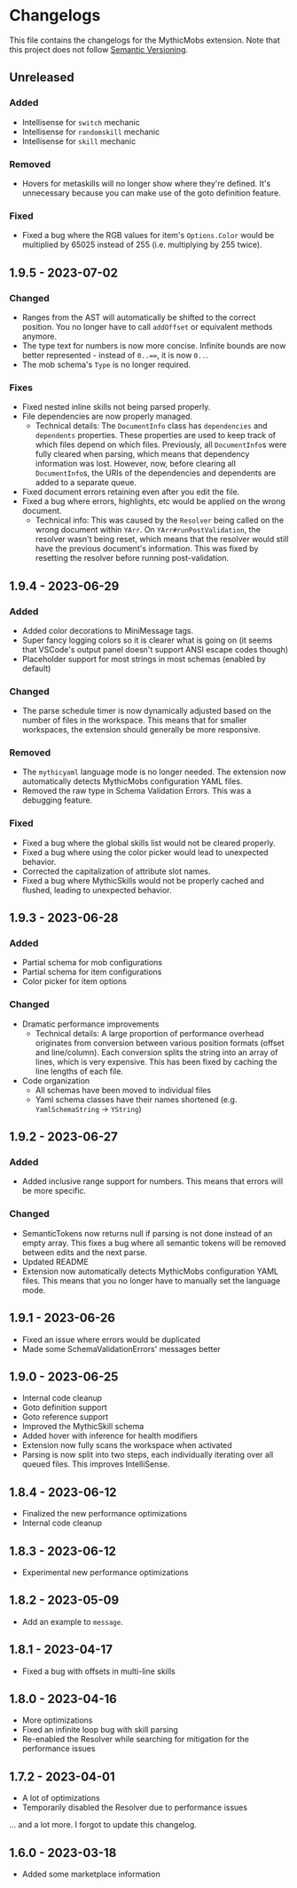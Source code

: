 # Changelogs

This file contains the changelogs for the MythicMobs extension.
Note that this project does not follow [Semantic Versioning](https://semver.org/).

## Unreleased

### Added

- Intellisense for `switch` mechanic
- Intellisense for `randomskill` mechanic
- Intellisense for `skill` mechanic

### Removed

- Hovers for metaskills will no longer show where they're defined. It's unnecessary because you can make use of the goto definition feature.

### Fixed

- Fixed a bug where the RGB values for item's `Options.Color` would be multiplied by 65025 instead of 255 (i.e. multiplying by 255 twice).

## 1.9.5 - 2023-07-02

### Changed

- Ranges from the AST will automatically be shifted to the correct position. You no longer have to call `addOffset` or equivalent methods anymore.
- The type text for numbers is now more concise. Infinite bounds are now better represented - instead of `0..=∞`, it is now `0..`.
- The mob schema's `Type` is no longer required.

### Fixes

- Fixed nested inline skills not being parsed properly.
- File dependencies are now properly managed.
  - Technical details: The `DocumentInfo` class has `dependencies` and `dependents` properties. These properties are used to keep track of which files depend on which files. Previously, all `DocumentInfo`s were fully cleared when parsing, which means that dependency information was lost. However, now, before clearing all `DocumentInfo`s, the URIs of the dependencies and dependents are added to a separate queue.
- Fixed document errors retaining even after you edit the file.
- Fixed a bug where errors, highlights, etc would be applied on the wrong document.
  - Technical info: This was caused by the `Resolver` being called on the wrong document within `YArr`. On `YArr#runPostValidation`, the resolver wasn't being reset, which means that the resolver would still have the previous document's information. This was fixed by resetting the resolver before running post-validation.

## 1.9.4 - 2023-06-29

### Added

- Added color decorations to MiniMessage tags.
- Super fancy logging colors so it is clearer what is going on (it seems that VSCode's output panel doesn't support ANSI escape codes though)
- Placeholder support for most strings in most schemas (enabled by default)

### Changed

- The parse schedule timer is now dynamically adjusted based on the number of files in the workspace. This means that for smaller workspaces, the extension should generally be more responsive.

### Removed

- The `mythicyaml` language mode is no longer needed. The extension now automatically detects MythicMobs configuration YAML files.
- Removed the raw type in Schema Validation Errors. This was a debugging feature.

### Fixed

- Fixed a bug where the global skills list would not be cleared properly.
- Fixed a bug where using the color picker would lead to unexpected behavior.
- Corrected the capitalization of attribute slot names.
- Fixed a bug where MythicSkills would not be properly cached and flushed, leading to unexpected behavior.

## 1.9.3 - 2023-06-28

### Added

- Partial schema for mob configurations
- Partial schema for item configurations
- Color picker for item options

### Changed

- Dramatic performance improvements
  - Technical details: A large proportion of performance overhead originates from conversion between various position formats (offset and line/column). Each conversion splits the string into an array of lines, which is very expensive. This has been fixed by caching the line lengths of each file.
- Code organization
  - All schemas have been moved to individual files
  - Yaml schema classes have their names shortened (e.g. `YamlSchemaString` -> `YString`)

## 1.9.2 - 2023-06-27

### Added

- Added inclusive range support for numbers. This means that errors will be more specific.

### Changed

- SemanticTokens now returns null if parsing is not done instead of an empty array. This fixes a bug where all semantic tokens will be removed between edits and the next parse.
- Updated README
- Extension now automatically detects MythicMobs configuration YAML files. This means that you no longer have to manually set the language mode.

## 1.9.1 - 2023-06-26

- Fixed an issue where errors would be duplicated
- Made some SchemaValidationErrors' messages better

## 1.9.0 - 2023-06-25

- Internal code cleanup
- Goto definition support
- Goto reference support
- Improved the MythicSkill schema
- Added hover with inference for health modifiers
- Extension now fully scans the workspace when activated
- Parsing is now split into two steps, each individually iterating over all queued files. This improves IntelliSense.

## 1.8.4 - 2023-06-12

- Finalized the new performance optimizations
- Internal code cleanup

## 1.8.3 - 2023-06-12

- Experimental new performance optimizations

## 1.8.2 - 2023-05-09

- Add an example to `message`.

## 1.8.1 - 2023-04-17

- Fixed a bug with offsets in multi-line skills

## 1.8.0 - 2023-04-16

- More optimizations
- Fixed an infinite loop bug with skill parsing
- Re-enabled the Resolver while searching for mitigation for the performance issues

## 1.7.2 - 2023-04-01

- A lot of optimizations
- Temporarily disabled the Resolver due to performance issues

... and a lot more. I forgot to update this changelog.

## 1.6.0 - 2023-03-18

- Added some marketplace information
